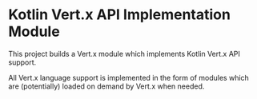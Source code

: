 # Kotlin Vert.x API Implementation Module

This project builds a Vert.x module which implements Kotlin Vert.x API support.

All Vert.x language support is implemented in the form of modules which are (potentially) loaded on demand by Vert.x when needed.
